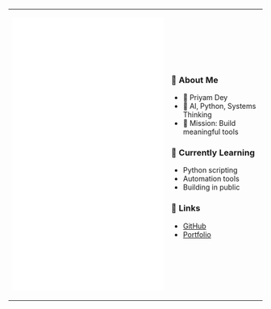 <table>
<tr>
<td>

![GitHub Metrics](./metrics.svg)

</td>
<td>

<!-- About Me Section -->
<h3>👋 About Me</h3>
<ul>
  <li>📛 Priyam Dey</li>
  <li>🧠 AI, Python, Systems Thinking</li>
  <li>🎯 Mission: Build meaningful tools</li>
</ul>

<h3>🌱 Currently Learning</h3>
<ul>
  <li>Python scripting</li>
  <li>Automation tools</li>
  <li>Building in public</li>
</ul>

<h3>🔗 Links</h3>
<ul>
  <li><a href="https://github.com/priyambuilds">GitHub</a></li>
  <li><a href="https://yourwebsite.com">Portfolio</a></li>
</ul>

</td>
</tr>
</table>
